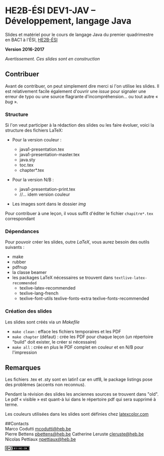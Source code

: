 # HE2B-ÉSI DEV1-JAV – Développement, langage Java

Slides et matériel pour le cours de langage Java du premier quadrimestre en
BAC1 à l'ÉSI, [HE2B-ÉSI](http://esi-bru.be)

**Version 2016-2017**

*Avertissement. Ces slides sont en construction*


## Contribuer

Avant de contribuer, on peut simplement dire merci si l'on utilise les slides.
Il est relativement facile également d'ouvrir une *issue* pour signaler une
erreur de typo ou une source flagrante d'incompréhension… ou tout autre « *bug* ». 


### Structure  
Si l'on veut participer à la rédaction des slides ou les faire évoluer, voici la
structure des  fichiers LaTeX: 

* Pour la version couleur :
    * java1-presentation.tex
    * java1-presentation-master.tex
    * java.sty
    * toc.tex
    * chapter*.tex

* Pour la version N/B :
    *	java1-presentation-print.tex
    *	//... idem version couleur

* Les images sont dans le dossier *img*

Pour contribuer à une leçon, il vous suffit d'éditer le fichier
`chapitre*.tex` correspondant


### Dépendances  
Pour pouvoir créer les slides, outre *LaTeX*, vous aurez besoin des outils suivants :

* make
* rubber
* pdfnup
* la classe beamer 
* les packages LaTeX nécessaires se trouvent dans `textlive-latex-recommended`
    * texlive-latex-recommended
    * texlive-lang-french
    * texlive-font-utils texlive-fonts-extra texlive-fonts-recommended

### Création des slides
Les slides sont créés via un *Makefile*

* `make clean` : efface les fichiers temporaires et les PDF
* `make chapter` (défaut) : crée les PDF pour chaque leçon (un répertoire
  "build" doit exister, le créer si nécessaire)
* `make all` : crée en plus le PDF complet en couleur et en N/B pour l'impression


## Remarques

Les fichiers .tex et .sty sont en latin1 car en utf8, le package listings pose des problèmes (accents non reconnus).

Pendant la révision des slides les anciennes sources se trouvent dans "old". Le
pdf « visible » est quant-à lui dans le répertoire pdf qui sera supprimé
à terme. 

Les couleurs utilisées dans les slides sont définies chez
[latexcolor.com](http://latexcolor.com)


##Contacts  
Marco Codutti <mcodutti@heb.be>  
Pierre Bettens <pbettens@heb.be>
Catherine Leruste <cleruste@heb.be>
Nicolas Pettiaux <npettiaux@heb.be>


[![CC](img/cc-by-nc-sa-80x15.png)](http://creativecommons.org/licenses/by-nc-sa/4.0/deed.fr)

